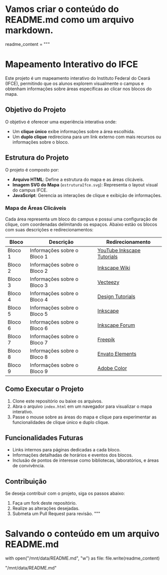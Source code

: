 # Vamos criar o conteúdo do README.md como um arquivo markdown.

readme_content = """
# Mapeamento Interativo do IFCE

Este projeto é um mapeamento interativo do Instituto Federal do Ceará (IFCE), permitindo que os alunos explorem visualmente o campus e obtenham informações sobre áreas específicas ao clicar nos blocos do mapa.

## Objetivo do Projeto

O objetivo é oferecer uma experiência interativa onde:
- Um **clique único** exibe informações sobre a área escolhida.
- Um **duplo clique** redireciona para um link externo com mais recursos ou informações sobre o bloco.

## Estrutura do Projeto

O projeto é composto por:
- **Arquivo HTML**: Define a estrutura do mapa e as áreas clicáveis.
- **Imagem SVG do Mapa** (`estruturaIfce.svg`): Representa o layout visual do campus IFCE.
- **JavaScript**: Gerencia as interações de clique e exibição de informações.

### Mapa de Áreas Clicáveis

Cada área representa um bloco do campus e possui uma configuração de clique, com coordenadas delimitando os espaços. Abaixo estão os blocos com suas descrições e redirecionamentos:

| Bloco      | Descrição                     | Redirecionamento                                                                                           |
|------------|--------------------------------|-----------------------------------------------------------------------------------------------------------|
| Bloco 1    | Informações sobre o Bloco 1    | [YouTube Inkscape Tutorials](https://www.youtube.com/results?search_query=inkscape+tutorials)              |
| Bloco 2    | Informações sobre o Bloco 2    | [Inkscape Wiki](https://wiki.inkscape.org/wiki/index.php/Main_Page)                                       |
| Bloco 3    | Informações sobre o Bloco 3    | [Vecteezy](https://www.vecteezy.com)                                                                       |
| Bloco 4    | Informações sobre o Bloco 4    | [Design Tutorials](https://design.tutsplus.com/categories/vector)                                         |
| Bloco 5    | Informações sobre o Bloco 5    | [Inkscape](https://inkscape.org)                                                                           |
| Bloco 6    | Informações sobre o Bloco 6    | [Inkscape Forum](https://inkscape.org/forums/)                                                             |
| Bloco 7    | Informações sobre o Bloco 7    | [Freepik](https://www.freepik.com)                                                                         |
| Bloco 8    | Informações sobre o Bloco 8    | [Envato Elements](https://elements.envato.com/)                                                            |
| Bloco 9    | Informações sobre o Bloco 9    | [Adobe Color](https://color.adobe.com/create)                                                              |

## Como Executar o Projeto

1. Clone este repositório ou baixe os arquivos.
2. Abra o arquivo `index.html` em um navegador para visualizar o mapa interativo.
3. Passe o mouse sobre as áreas do mapa e clique para experimentar as funcionalidades de clique único e duplo clique.

## Funcionalidades Futuras

- Links internos para páginas dedicadas a cada bloco.
- Informações detalhadas de horários e eventos dos blocos.
- Inclusão de pontos de interesse como bibliotecas, laboratórios, e áreas de convivência.

## Contribuição

Se deseja contribuir com o projeto, siga os passos abaixo:
1. Faça um fork deste repositório.
2. Realize as alterações desejadas.
3. Submeta um Pull Request para revisão.
"""

# Salvando o conteúdo em um arquivo README.md
with open("/mnt/data/README.md", "w") as file:
    file.write(readme_content)

"/mnt/data/README.md"

